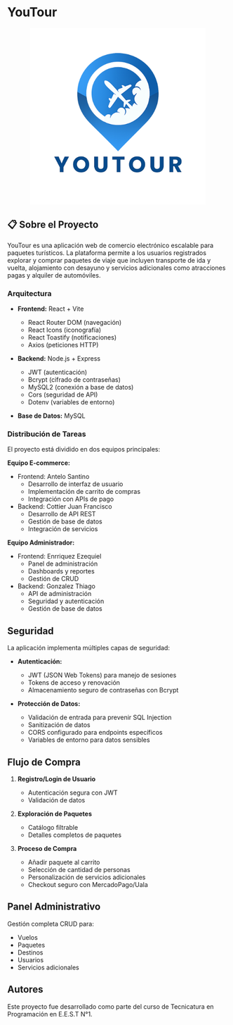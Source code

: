 # YouTour

<p align="center">
  <img src="./client/public/img/youTourLogo.png" alt="Logo de YouTour" width="400"/>
</p>

## 📋 Sobre el Proyecto

YouTour es una aplicación web de comercio electrónico escalable para paquetes turísticos. La plataforma permite a los usuarios registrados explorar y comprar paquetes de viaje que incluyen transporte de ida y vuelta, alojamiento con desayuno y servicios adicionales como atracciones pagas y alquiler de automóviles.

### Arquitectura
- **Frontend:** React + Vite
  - React Router DOM (navegación)
  - React Icons (iconografía)
  - React Toastify (notificaciones)
  - Axios (peticiones HTTP)

- **Backend:** Node.js + Express
  - JWT (autenticación)
  - Bcrypt (cifrado de contraseñas)
  - MySQL2 (conexión a base de datos)
  - Cors (seguridad de API)
  - Dotenv (variables de entorno)

- **Base de Datos:** MySQL

### Distribución de Tareas
El proyecto está dividido en dos equipos principales:

**Equipo E-commerce:**
- Frontend: Antelo Santino
  - Desarrollo de interfaz de usuario
  - Implementación de carrito de compras
  - Integración con APIs de pago
- Backend: Cottier Juan Francisco
  - Desarrollo de API REST
  - Gestión de base de datos
  - Integración de servicios

**Equipo Administrador:**
- Frontend: Enrriquez Ezequiel
  - Panel de administración
  - Dashboards y reportes
  - Gestión de CRUD
- Backend: Gonzalez Thiago
  - API de administración
  - Seguridad y autenticación
  - Gestión de base de datos

## Seguridad

La aplicación implementa múltiples capas de seguridad:

- **Autenticación:**
  - JWT (JSON Web Tokens) para manejo de sesiones
  - Tokens de acceso y renovación
  - Almacenamiento seguro de contraseñas con Bcrypt

- **Protección de Datos:**
  - Validación de entrada para prevenir SQL Injection
  - Sanitización de datos
  - CORS configurado para endpoints específicos
  - Variables de entorno para datos sensibles

## Flujo de Compra

1. **Registro/Login de Usuario**
   - Autenticación segura con JWT
   - Validación de datos

2. **Exploración de Paquetes**
   - Catálogo filtrable
   - Detalles completos de paquetes

3. **Proceso de Compra**
   - Añadir paquete al carrito
   - Selección de cantidad de personas
   - Personalización de servicios adicionales
   - Checkout seguro con MercadoPago/Uala

## Panel Administrativo

Gestión completa CRUD para:
- Vuelos
- Paquetes
- Destinos
- Usuarios
- Servicios adicionales

## Autores

Este proyecto fue desarrollado como parte del curso de Tecnicatura en Programación en E.E.S.T N°1.

